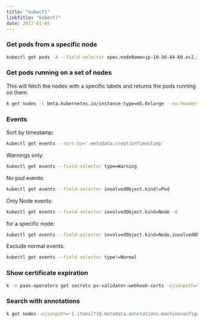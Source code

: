 ```yaml
---
title: "kubectl"
linkTitle: "kubectl"
date: 2017-01-05
---
```


### Get pods from a specific node

```bash
kubectl get pods -A --field-selector spec.nodeName=ip-10-30-44-60.ec2.internal
```

### Get pods running on a set of nodes

This will fetch the nodes with a specific labels and returns the pods running
on them.

```bash
k get nodes -l beta.kubernetes.io/instance-type=m5.8xlarge --no-headers -o custom-columns=":metadata.name" | xargs -r -i -n1 kubectl get pods -A --field-selector spec.nodeName={}
```

### Events

Sort by timestamp:

```bash
kubectl get events --sort-by='.metadata.creationTimestamp'
```

Warnings only:

```bash
kubectl get events --field-selector type=Warning
```

No pod events:

```bash
kubectl get events --field-selector involvedObject.kind!=Pod
```

Only Node events:

```bash
kubectl get events --field-selector involvedObject.kind=Node -A
```

for a specific node:

```bash
kubectl get events --field-selector involvedObject.kind=Node,involvedObject.name=$NODE_NAME
```

Exclude normal events:

```bash
kubectl get events --field-selector type!=Normal
```

### Show certificate expiration

```bash
k -n paas-operators get secrets pv-validator-webhook-certs -ojsonpath="{.data['tls\.crt']}" | base64 -d | openssl x509 -noout -text -in -
```

### Search with annotations

```bash
k get nodes -ojsonpath='{.items[?(@.metadata.annotations.machineconfiguration\.openshift\.io/currentConfig=="rendered-worker-5a2a3af8925b34ed8bdd5c339a3b72c5")].metadata.name}'
```
